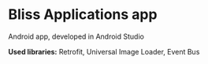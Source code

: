 # Bliss Applications app

Android app, developed in Android Studio

**Used libraries:** Retrofit, Universal Image Loader, Event Bus

